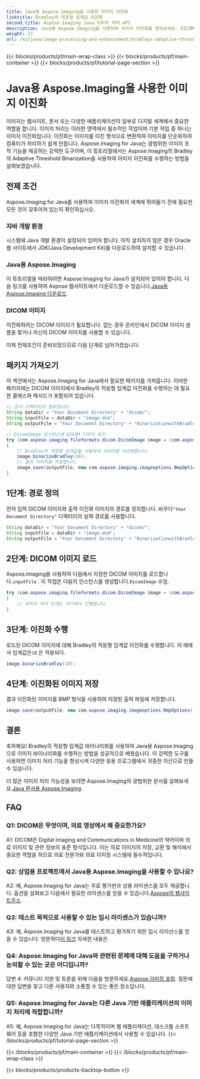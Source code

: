 ```yaml
---
title: Java용 Aspose.Imaging을 사용한 이미지 이진화
linktitle: Bradley의 적응형 임계값 이진화
second_title: Aspose.Imaging Java 이미지 처리 API
description: Java용 Aspose.Imaging을 사용하여 이미지 이진화를 알아보세요. DICOM 이미지를 쉽게 변환하세요. 코드 예제가 포함된 단계별 가이드를 살펴보세요.
weight: 27
url: /ko/java/image-processing-and-enhancement/bradleys-adaptive-threshold-binarization/
---
```


{{< blocks/products/pf/main-wrap-class >}}
{{< blocks/products/pf/main-container >}}
{{< blocks/products/pf/tutorial-page-section >}}

# Java용 Aspose.Imaging을 사용한 이미지 이진화

이미지는 웹사이트, 문서 또는 다양한 애플리케이션의 일부로 디지털 세계에서 중요한 역할을 합니다. 이미지 처리는 이러한 영역에서 필수적인 작업이며 기본 작업 중 하나는 이미지 이진화입니다. 이진화는 이미지를 이진 형식으로 변환하여 이미지를 단순화하여 컴퓨터가 처리하기 쉽게 만듭니다. Aspose.Imaging for Java는 광범위한 이미지 조작 기능을 제공하는 강력한 도구이며, 이 튜토리얼에서는 Aspose.Imaging의 Bradley의 Adaptive Threshold Binarization을 사용하여 이미지 이진화를 수행하는 방법을 살펴보겠습니다. 

## 전제 조건

Aspose.Imaging for Java를 사용하여 이미지 이진화의 세계에 뛰어들기 전에 필요한 모든 것이 갖추어져 있는지 확인하십시오.

### 자바 개발 환경

시스템에 Java 개발 환경이 설정되어 있어야 합니다. 아직 설치하지 않은 경우 Oracle 웹 사이트에서 JDK(Java Development Kit)를 다운로드하여 설치할 수 있습니다.

### Java용 Aspose.Imaging

이 튜토리얼을 따라하려면 Aspose.Imaging for Java가 설치되어 있어야 합니다. 다음 링크를 사용하여 Aspose 웹사이트에서 다운로드할 수 있습니다.[Java용 Aspose.Imaging 다운로드](https://releases.aspose.com/imaging/java/).

### DICOM 이미지

이진화하려는 DICOM 이미지가 필요합니다. 없는 경우 온라인에서 DICOM 이미지 샘플을 찾거나 자신의 DICOM 이미지를 사용할 수 있습니다.

이제 전제조건이 준비되었으므로 다음 단계로 넘어가겠습니다.

## 패키지 가져오기

이 섹션에서는 Aspose.Imaging for Java에서 필요한 패키지를 가져옵니다. 이러한 패키지에는 DICOM 이미지에서 Bradley의 적응형 임계값 이진화를 수행하는 데 필요한 클래스와 메서드가 포함되어 있습니다.

```java
// 문서 디렉터리의 경로입니다.
String dataDir = "Your Document Directory" + "dicom/";
String inputFile = dataDir + "image.dcm";
String outputFile = "Your Document Directory" + "BinarizationwithBradleyAdaptiveThreshold_out.bmp";

// DicomImage 인스턴스에 DICOM 이미지 로드
try (com.aspose.imaging.fileformats.dicom.DicomImage image = (com.aspose.imaging.fileformats.dicom.DicomImage) Image.load(inputFile))
{
    // Bradley의 적응형 임계값을 사용하여 이미지를 이진화합니다.
    image.binarizeBradley(10);
    // 결과 이미지를 저장합니다.
    image.save(outputFile, new com.aspose.imaging.imageoptions.BmpOptions());
}
```

## 1단계: 경로 정의

 먼저 입력 DICOM 이미지와 출력 이진화 이미지의 경로를 정의합니다. 바꾸다`"Your Document Directory"` 디렉터리의 실제 경로를 사용합니다.

```java
String dataDir = "Your Document Directory" + "dicom/";
String inputFile = dataDir + "image.dcm";
String outputFile = "Your Document Directory" + "BinarizationwithBradleyAdaptiveThreshold_out.bmp";
```

## 2단계: DICOM 이미지 로드

Aspose.Imaging을 사용하여 다음에서 지정한 DICOM 이미지를 로드합니다.`inputFile` . 이 작업은 다음의 인스턴스를 생성합니다.`DicomImage` 수업.

```java
try (com.aspose.imaging.fileformats.dicom.DicomImage image = (com.aspose.imaging.fileformats.dicom.DicomImage) Image.load(inputFile))
{
    // 이미지 처리 단계는 여기에서 진행됩니다.
}
```

## 3단계: 이진화 수행

 로드된 DICOM 이미지에 대해 Bradley의 적응형 임계값 이진화를 수행합니다. 이 예에서 임계값은`10` 은 적용되다.

```java
image.binarizeBradley(10);
```

## 4단계: 이진화된 이미지 저장

결과 이진화된 이미지를 BMP 형식을 사용하여 지정된 출력 파일에 저장합니다.

```java
image.save(outputFile, new com.aspose.imaging.imageoptions.BmpOptions());
```

## 결론

축하해요! Bradley의 적응형 임계값 바이너리화를 사용하여 Java용 Aspose.Imaging으로 이미지 바이너리화를 수행하는 방법을 성공적으로 배웠습니다. 이 강력한 도구를 사용하면 이미지 처리 기능을 향상시켜 다양한 응용 프로그램에서 귀중한 자산으로 만들 수 있습니다.

 더 많은 이미지 처리 가능성을 보려면 Aspose.Imaging의 광범위한 문서를 살펴보세요.[Java 문서용 Aspose.Imaging](https://reference.aspose.com/imaging/java/).

## FAQ

### Q1: DICOM은 무엇이며, 의료 영상에서 왜 중요한가요?

A1: DICOM은 Digital Imaging and Communications in Medicine의 약어이며 의료 이미지 및 관련 정보의 표준 형식입니다. 이는 의료 이미지의 저장, 교환 및 해석에서 중요한 역할을 하므로 의료 전문가와 의료 이미징 시스템에 필수적입니다.

### Q2: 상업용 프로젝트에서 Java용 Aspose.Imaging을 사용할 수 있나요?

 A2: 예, Aspose.Imaging for Java는 무료 평가판과 상용 라이센스를 모두 제공합니다. 옵션을 살펴보고 다음에서 필요한 라이센스를 얻을 수 있습니다.[Aspose의 웹사이트주소](https://purchase.aspose.com/buy).

### Q3: 테스트 목적으로 사용할 수 있는 임시 라이센스가 있습니까?

 A3: 예, Aspose.Imaging for Java를 테스트하고 평가하기 위한 임시 라이선스를 얻을 수 있습니다. 방문하다[이 링크](https://purchase.aspose.com/temporary-license/) 자세한 내용은.

### Q4: Aspose.Imaging for Java와 관련된 문제에 대해 도움을 구하거나 논의할 수 있는 곳은 어디입니까?

 답변 4: 커뮤니티 지원 및 토론을 위해 다음을 방문하세요.[Aspose.이미징 포럼](https://forum.aspose.com/). 질문에 대한 답변을 찾고 다른 사용자와 소통할 수 있는 좋은 장소입니다.

### Q5: Aspose.Imaging for Java는 다른 Java 기반 애플리케이션의 이미지 처리에 적합합니까?

A5: 예, Aspose.Imaging for Java는 다목적이며 웹 애플리케이션, 데스크톱 소프트웨어 등을 포함한 다양한 Java 기반 애플리케이션에서 사용할 수 있습니다.
{{< /blocks/products/pf/tutorial-page-section >}}

{{< /blocks/products/pf/main-container >}}
{{< /blocks/products/pf/main-wrap-class >}}

{{< blocks/products/products-backtop-button >}}

